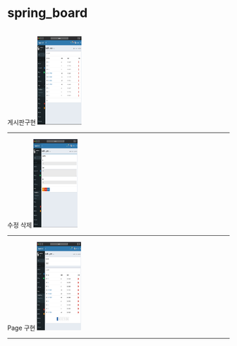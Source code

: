 # spring_board
<br>
게시판구현
<img src="/src/main/resources/images/1.png" width="100" height="200">
<br>
<hr>
수정 삭제
<img src="/src/main/resources/images/2.png" width="100" height="200">
<br>
<hr>
Page 구현
<img src="/src/main/resources/images/3.png" width="100" height="200">
<br>
<hr>

